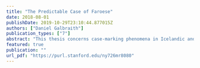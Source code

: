 ```yaml
---
title: "The Predictable Case of Faroese"
date: 2018-08-01
publishDate: 2019-10-29T23:10:44.877015Z
authors: ["Daniel Galbraith"]
publication_types: ["7"]
abstract: "This thesis concerns case-marking phenomena in Icelandic and Faroese. I argue that the best approach to case distinguishes the levels of abstract, morphosyntactic and morphological case, and permits mismatches between levels in some grammars (Linking Theory, Kiparsky 1997, 2001); these mismatches are best handled by an Optimality Theoretic output harmonisation on the mapping from argument structure to morphosyntax (Prince and Smolensky 1993 et seq.). Such a theory provides a cogent account of predicates with non-nominative subjects in Insular Scandinavian, which present an interesting puzzle: in Icelandic, dative-subject verbs occur with nominative objects that trigger number agreement, whereas in Faroese the object in such sentences is marked accusative and occurs with default third person singular agreement. To date this difference has been poorly understood, and calls for in-depth analysis. The central hypothesis explored in this thesis is that the patterns observed are not language-specific idiosyncrasies, but the outcome of constraint interactions of a typical kind: namely, a pressure to index a nominative argument in the clause by number agreement, and a pressure to express structural accusative case on the object. I argue that similar constraint conflicts are responsible for the loss of lexical case in phenomena such as nominative substitution and case non-preservation, and correctly predict the availability of the passive in dative-subject predicates. I include a substantial amount of new data from surveys conducted on the Faroe Islands and Iceland, which are consistent with my hypothesis, and shed new light on the case systems of these languages beyond simple monotransitives. Moreover, I propose a Competing Grammars Model of intra-linguistic variation (cf. Kroch 1989 et seq.), which finds empirical support in corpora, and offers a plausible framework for explaining the diachronic trajectory of these languages. Finally, the model of grammar proposed here is also cross-linguistically tractable, generating realistic typologies of case-related phenomena, and can easily be extended to other language families."
featured: true
publication: ""
url_pdf: "https://purl.stanford.edu/ny726mr8080"
---
```


